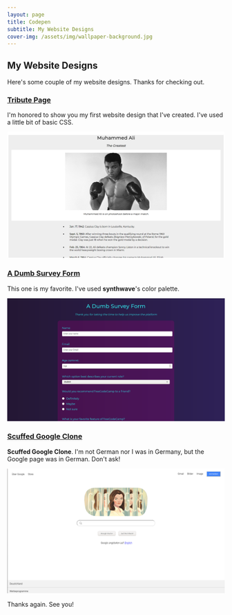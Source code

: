 ```yaml
---
layout: page
title: Codepen
subtitle: My Website Designs
cover-img: /assets/img/wallpaper-background.jpg
---
```


## My Website Designs

Here's some couple of my website designs. Thanks for checking out.

### <a href="https://codepen.io/realsarius/pen/poyQNNZ" target="_blank">Tribute Page</a>

I'm honored to show you my first website design that I've created. I've used a little bit of basic CSS.

![my-tribute-page-image](/assets/img/my-tribute-page.png)

### <a href="https://codepen.io/realsarius/pen/MWyzpap" target="_blank">A Dumb Survey Form</a>

This one is my favorite. I've used **synthwave**'s color palette.

![a-dumb-survey-form](/assets/img/dumb-survey-form.png)

### <a href="https://codepen.io/realsarius/pen/MWyZVbd" target="_blank">Scuffed Google Clone</a>

**Scuffed Google Clone**. I'm not German nor I was in Germany, but the Google page was in German. Don't ask!

![scuffed-google-clone](/assets/img/scuffed-google-clone.png)

Thanks again. See you!
